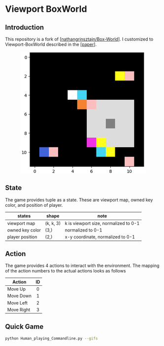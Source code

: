 # Viewport BoxWorld

## Introduction

This repository is a fork of [[nathangrinsztajn/Box-World](https://github.com/nathangrinsztajn/Box-World)].
I customized to Viewport-BoxWorld described in the [[paper](https://arxiv.org/abs/1806.01822)].

<p align="center">
 <img src="examples/viewport.png" alt="viewport.png">
</p>

## State

The game provides tuple as a state. These are viewport map,
owned key color, and position of player.

 | states | shape | note |
 | ------ | ----- | ---- |
 | viewport map | (k, k, 3) | k is viewport size, normalized to 0-1 |
 | owned key color | (3,) | normalized to 0-1 |
 | player position | (2,) | x-y coordinate, normalized to 0-1 |
 
## Action

The game provides 4 actions to interact with the environment. 
The mapping of the action numbers to the actual actions looks as follows

 | Action       | ID    | 
 | --------     | :---: | 
 | Move Up      | 0     |  
 | Move Down    | 1     | 
 | Move Left    | 2     |   
 | Move Right   | 3     |
 
 ## Quick Game
 
 ```bash
 python Human_playing_Commandline.py --gifs
```
